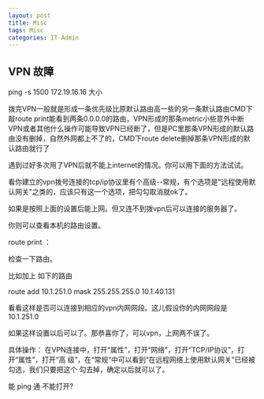 ```yaml
---
layout: post
title: Misc  
tags: Misc
categories: IT-Admin
---
```



## VPN 故障

ping -s 1500 172.19.16.16     大小


拨完VPN一般就是形成一条优先级比原默认路由高一些的另一条默认路由CMD下敲route print能看到两条0.0.0.0的路由，VPN形成的那条metric小些意外中断VPN或者其他什么操作可能导致VPN已经断了，但是PC里那条VPN形成的默认路由没有删掉，自然外网都上不了的，CMD下route delete删掉那条VPN形成的默认路由就行了




遇到过好多次用了VPN后就不能上internet的情况。你可以用下面的方法试试。 

看你建立的vpn拨号连接的tcp/ip协议里有个高级--常规，有个选项是\"远程使用默认网关\"之类的，应该只有这一个选项，把勾勾取消就ok了。 

如果是按照上面的设置后能上网。但又连不到拨vpn后可以连接的服务器了。 

你则可以查看本机的路由设置。 

route print ： 

检查一下路由。 

比如加上 如下的路由 

route add 10.1.251.0 mask 255.255.255.0 10.1.40.131 

看看这样是否可以连接到相应的vpn内网网段。这儿假设你的内网网段是 10.1.251.0 

如果这样设置以后可以了。那恭喜你了，可以vpn，上网两不误了。 

具体操作： 
在VPN连接中，打开“属性”，打开“网络”，打开“TCP/IP协议”，打开“属性”，打开“高 
级”，在“常规”中可以看到“在远程网络上使用默认网关”已经被勾选，我们只要把这个 
勾去掉，确定以后就可以了。


能 ping 通 不能打开?


